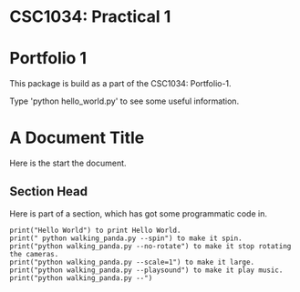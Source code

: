 CSC1034: Practical 1
====================

Portfolio 1
===========

This package is build as a part of the CSC1034: Portfolio-1.

Type 'python hello_world.py' to see some useful information.



A Document Title
================

Here is the start the document.

Section Head
--------------

Here is part of a section, which has got some programmatic code in.

```
print("Hello World") to print Hello World.
print(" python walking_panda.py --spin") to make it spin. 
print("python walking_panda.py --no-rotate") to make it stop rotating the cameras.
print("python walking_panda.py --scale=1") to make it large.
print("python walking_panda.py --playsound") to make it play music.
print("python walking_panda.py --")
```
